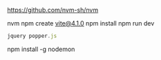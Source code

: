 https://github.com/nvm-sh/nvm

nvm
npm create vite@4.1.0
npm install
npm run dev
```javascript
jquery popper.js
```

npm install -g nodemon